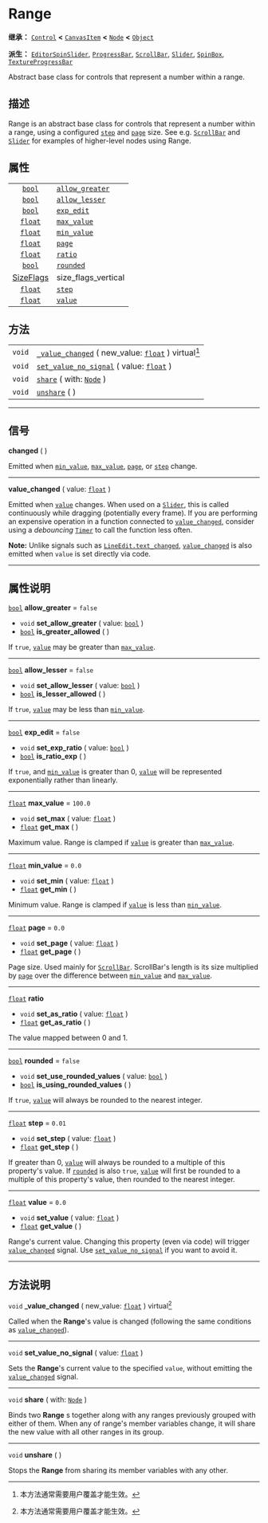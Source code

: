 <!-- ⚠ 请勿编辑本文件 ⚠ -->
<!-- 本文档使用脚本从 WeDot 引擎源码仓库生成。 -->
<!-- 生成脚本：https://github.com/WeDot-Engine/WeDot/tree/4.3/doc/tools/make_md.py； -->
<!-- 原文件：https://github.com/WeDot-Engine/WeDot/tree/4.3/doc/classes/Range.xml。 -->

<div id="_class_range"></div>

# Range

**继承：** [`Control`](class_control.md) **<** [`CanvasItem`](class_canvasitem.md) **<** [`Node`](class_node.md) **<** [`Object`](class_object.md)

**派生：** [`EditorSpinSlider`](class_editorspinslider.md), [`ProgressBar`](class_progressbar.md), [`ScrollBar`](class_scrollbar.md), [`Slider`](class_slider.md), [`SpinBox`](class_spinbox.md), [`TextureProgressBar`](class_textureprogressbar.md)

Abstract base class for controls that represent a number within a range.

## 描述

Range is an abstract base class for controls that represent a number within a range, using a configured [`step`](#class_range_property_step) and [`page`](#class_range_property_page) size. See e.g. [`ScrollBar`](class_scrollbar.md) and [`Slider`](class_slider.md) for examples of higher-level nodes using Range.

## 属性

|||
|:-:|:--|
| [`bool`](class_bool.md)              | [`allow_greater`](#class_range_property_allow_greater) | ``false``                                                                  |
| [`bool`](class_bool.md)              | [`allow_lesser`](#class_range_property_allow_lesser)   | ``false``                                                                  |
| [`bool`](class_bool.md)              | [`exp_edit`](#class_range_property_exp_edit)           | ``false``                                                                  |
| [`float`](class_float.md)            | [`max_value`](#class_range_property_max_value)         | ``100.0``                                                                  |
| [`float`](class_float.md)            | [`min_value`](#class_range_property_min_value)         | ``0.0``                                                                    |
| [`float`](class_float.md)            | [`page`](#class_range_property_page)                   | ``0.0``                                                                    |
| [`float`](class_float.md)            | [`ratio`](#class_range_property_ratio)                 |                                                                            |
| [`bool`](class_bool.md)              | [`rounded`](#class_range_property_rounded)             | ``false``                                                                  |
| [SizeFlags](#enum_control_sizeflags) | size_flags_vertical                                    | ``0`` (overrides [`Control`](#class_control_property_size_flags_vertical)) |
| [`float`](class_float.md)            | [`step`](#class_range_property_step)                   | ``0.01``                                                                   |
| [`float`](class_float.md)            | [`value`](#class_range_property_value)                 | ``0.0``                                                                    |

## 方法

|||
|:-:|:--|
| `void` | [`_value_changed`](class_rangemd#class_range_private_method__value_changed) ( new_value: [`float`](class_float.md) ) virtual[^virtual] |
| `void` | [`set_value_no_signal`](class_rangemd#class_range_method_set_value_no_signal) ( value: [`float`](class_float.md) )                     |
| `void` | [`share`](class_rangemd#class_range_method_share) ( with: [`Node`](class_node.md) )                                                    |
| `void` | [`unshare`](class_rangemd#class_range_method_unshare) ( )                                                                              |

<!-- rst-class:: classref-section-separator -->

---

## 信号

<div id="_class_class_range_signal_changed"></div>

**changed** ( ) <div id="class_range_signal_changed"></div>

Emitted when [`min_value`](#class_range_property_min_value), [`max_value`](#class_range_property_max_value), [`page`](#class_range_property_page), or [`step`](#class_range_property_step) change.

<!-- rst-class:: classref-item-separator -->

---

<div id="_class_class_range_signal_value_changed"></div>

**value_changed** ( value: [`float`](class_float.md) ) <div id="class_range_signal_value_changed"></div>

Emitted when [`value`](#class_range_property_value) changes. When used on a [`Slider`](class_slider.md), this is called continuously while dragging (potentially every frame). If you are performing an expensive operation in a function connected to [`value_changed`](#class_range_signal_value_changed), consider using a *debouncing* [`Timer`](class_timer.md) to call the function less often.

 **Note:** Unlike signals such as [`LineEdit.text_changed`](#class_lineedit_signal_text_changed), [`value_changed`](#class_range_signal_value_changed) is also emitted when `value` is set directly via code.

<!-- rst-class:: classref-section-separator -->

---

## 属性说明

<div id="_class_range_property_allow_greater"></div>

[`bool`](class_bool.md) **allow_greater** = ``false`` <div id="class_range_property_allow_greater"></div>

- `void` **set_allow_greater** ( value: [`bool`](class_bool.md) )
- [`bool`](class_bool.md) **is_greater_allowed** ( )

If `true`, [`value`](#class_range_property_value) may be greater than [`max_value`](#class_range_property_max_value).

<!-- rst-class:: classref-item-separator -->

---

<div id="_class_range_property_allow_lesser"></div>

[`bool`](class_bool.md) **allow_lesser** = ``false`` <div id="class_range_property_allow_lesser"></div>

- `void` **set_allow_lesser** ( value: [`bool`](class_bool.md) )
- [`bool`](class_bool.md) **is_lesser_allowed** ( )

If `true`, [`value`](#class_range_property_value) may be less than [`min_value`](#class_range_property_min_value).

<!-- rst-class:: classref-item-separator -->

---

<div id="_class_range_property_exp_edit"></div>

[`bool`](class_bool.md) **exp_edit** = ``false`` <div id="class_range_property_exp_edit"></div>

- `void` **set_exp_ratio** ( value: [`bool`](class_bool.md) )
- [`bool`](class_bool.md) **is_ratio_exp** ( )

If `true`, and [`min_value`](#class_range_property_min_value) is greater than 0, [`value`](#class_range_property_value) will be represented exponentially rather than linearly.

<!-- rst-class:: classref-item-separator -->

---

<div id="_class_range_property_max_value"></div>

[`float`](class_float.md) **max_value** = ``100.0`` <div id="class_range_property_max_value"></div>

- `void` **set_max** ( value: [`float`](class_float.md) )
- [`float`](class_float.md) **get_max** ( )

Maximum value. Range is clamped if [`value`](#class_range_property_value) is greater than [`max_value`](#class_range_property_max_value).

<!-- rst-class:: classref-item-separator -->

---

<div id="_class_range_property_min_value"></div>

[`float`](class_float.md) **min_value** = ``0.0`` <div id="class_range_property_min_value"></div>

- `void` **set_min** ( value: [`float`](class_float.md) )
- [`float`](class_float.md) **get_min** ( )

Minimum value. Range is clamped if [`value`](#class_range_property_value) is less than [`min_value`](#class_range_property_min_value).

<!-- rst-class:: classref-item-separator -->

---

<div id="_class_range_property_page"></div>

[`float`](class_float.md) **page** = ``0.0`` <div id="class_range_property_page"></div>

- `void` **set_page** ( value: [`float`](class_float.md) )
- [`float`](class_float.md) **get_page** ( )

Page size. Used mainly for [`ScrollBar`](class_scrollbar.md). ScrollBar's length is its size multiplied by [`page`](#class_range_property_page) over the difference between [`min_value`](#class_range_property_min_value) and [`max_value`](#class_range_property_max_value).

<!-- rst-class:: classref-item-separator -->

---

<div id="_class_range_property_ratio"></div>

[`float`](class_float.md) **ratio** <div id="class_range_property_ratio"></div>

- `void` **set_as_ratio** ( value: [`float`](class_float.md) )
- [`float`](class_float.md) **get_as_ratio** ( )

The value mapped between 0 and 1.

<!-- rst-class:: classref-item-separator -->

---

<div id="_class_range_property_rounded"></div>

[`bool`](class_bool.md) **rounded** = ``false`` <div id="class_range_property_rounded"></div>

- `void` **set_use_rounded_values** ( value: [`bool`](class_bool.md) )
- [`bool`](class_bool.md) **is_using_rounded_values** ( )

If `true`, [`value`](#class_range_property_value) will always be rounded to the nearest integer.

<!-- rst-class:: classref-item-separator -->

---

<div id="_class_range_property_step"></div>

[`float`](class_float.md) **step** = ``0.01`` <div id="class_range_property_step"></div>

- `void` **set_step** ( value: [`float`](class_float.md) )
- [`float`](class_float.md) **get_step** ( )

If greater than 0, [`value`](#class_range_property_value) will always be rounded to a multiple of this property's value. If [`rounded`](#class_range_property_rounded) is also `true`, [`value`](#class_range_property_value) will first be rounded to a multiple of this property's value, then rounded to the nearest integer.

<!-- rst-class:: classref-item-separator -->

---

<div id="_class_range_property_value"></div>

[`float`](class_float.md) **value** = ``0.0`` <div id="class_range_property_value"></div>

- `void` **set_value** ( value: [`float`](class_float.md) )
- [`float`](class_float.md) **get_value** ( )

Range's current value. Changing this property (even via code) will trigger [`value_changed`](#class_range_signal_value_changed) signal. Use [`set_value_no_signal`](#class_range_method_set_value_no_signal) if you want to avoid it.

<!-- rst-class:: classref-section-separator -->

---

## 方法说明

<div id="_class_range_private_method__value_changed"></div>

`void` **_value_changed** ( new_value: [`float`](class_float.md) ) virtual[^virtual]<div id="class_range_private_method__value_changed"></div>

Called when the **Range**'s value is changed (following the same conditions as [`value_changed`](#class_range_signal_value_changed)).

<!-- rst-class:: classref-item-separator -->

---

<div id="_class_range_method_set_value_no_signal"></div>

`void` **set_value_no_signal** ( value: [`float`](class_float.md) )<div id="class_range_method_set_value_no_signal"></div>

Sets the **Range**'s current value to the specified `value`, without emitting the [`value_changed`](#class_range_signal_value_changed) signal.

<!-- rst-class:: classref-item-separator -->

---

<div id="_class_range_method_share"></div>

`void` **share** ( with: [`Node`](class_node.md) )<div id="class_range_method_share"></div>

Binds two **Range** s together along with any ranges previously grouped with either of them. When any of range's member variables change, it will share the new value with all other ranges in its group.

<!-- rst-class:: classref-item-separator -->

---

<div id="_class_range_method_unshare"></div>

`void` **unshare** ( )<div id="class_range_method_unshare"></div>

Stops the **Range** from sharing its member variables with any other.

[^virtual]: 本方法通常需要用户覆盖才能生效。
[^const]: 本方法无副作用，不会修改该实例的任何成员变量。
[^vararg]: 本方法除了能接受在此处描述的参数外，还能够继续接受任意数量的参数。
[^constructor]: 本方法用于构造某个类型。
[^static]: 调用本方法无需实例，可直接使用类名进行调用。
[^operator]: 本方法描述的是使用本类型作为左操作数的有效运算符。
[^bitfield]: 这个值是由下列位标志构成位掩码的整数。
[^void]: 无返回值。

